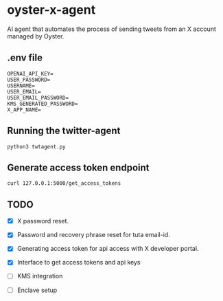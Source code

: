# oyster-x-agent

AI agent that automates the process of sending tweets from an X account managed by Oyster.

## .env file
```
OPENAI_API_KEY=
USER_PASSWORD=
USERNAME=
USER_EMAIL=
USER_EMAIL_PASSWORD=
KMS_GENERATED_PASSWORD=
X_APP_NAME=
```

## Running the twitter-agent

```
python3 twtagent.py
```

## Generate access token endpoint
```
curl 127.0.0.1:5000/get_access_tokens
```

## TODO

- [x] X password reset.
- [x] Password and recovery phrase reset for tuta email-id.
- [x] Generating access token for api access with X developer portal.
- [x] Interface to get access tokens and api keys
- [ ] KMS integration
- [ ] Enclave setup


